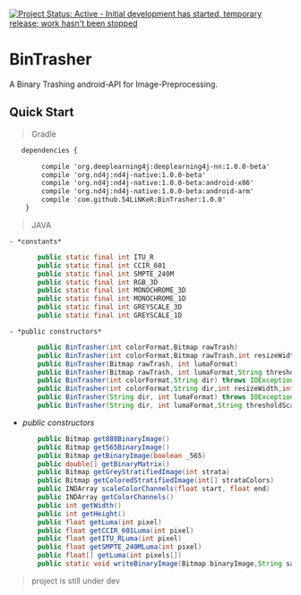 [![Project Status: Active - Initial development has started, temporary release; work hasn't been stopped ](http://www.repostatus.org/badges/0.1.0/active.svg)](http://www.repostatus.org/#active)

BinTrasher
=============
A Binary Trashing android-API for Image-Preprocessing.

## Quick Start

> Gradle

```xml
   dependencies {

        compile 'org.deeplearning4j:deeplearning4j-nn:1.0.0-beta'
        compile 'org.nd4j:nd4j-native:1.0.0-beta'
        compile 'org.nd4j:nd4j-native:1.0.0-beta:android-x86'
        compile 'org.nd4j:nd4j-native:1.0.0-beta:android-arm'
        compile 'com.github.54LiNKeR:BinTrasher:1.0.0'
    }
```

> JAVA

    - *constants*

```java
       public static final int ITU_R
       public static final int CCIR_601
       public static final int SMPTE_240M
       public static final int RGB_3D
       public static final int MONOCHROME_3D
       public static final int MONOCHROME_1D
       public static final int GREYSCALE_3D
       public static final int GREYSCALE_1D
```

    - *public constructors*

```java
       public BinTrasher(int colorFormat,Bitmap rawTrash)
       public BinTrasher(int colorFormat,Bitmap rawTrash,int resizeWidth,int resizeHeight) throws IOException
       public BinTrasher(Bitmap rawTrash, int lumaFormat)
       public BinTrasher(Bitmap rawTrash, int lumaFormat,String thresholdScaling)
       public BinTrasher(int colorFormat,String dir) throws IOException
       public BinTrasher(int colorFormat,String dir,int resizeWidth,int resizeHeight) throws IOException
       public BinTrasher(String dir, int lumaFormat) throws IOException
       public BinTrasher(String dir, int lumaFormat,String thresholdScaling) throws IOException
```

 - *public constructors*

```java
       public Bitmap get888BinaryImage()
       public Bitmap get565BinaryImage()
       public Bitmap getBinaryImage(boolean _565)
       public double[] getBinaryMatrix()
       public Bitmap getGreyStratifiedImage(int strata)
       public Bitmap getColoredStratifiedImage(int[] strataColors)
       public INDArray scaleColorChannels(float start, float end)
       public INDArray getColorChannels()
       public int getWidth()
       public int getHeight()
       public float getLuma(int pixel)
       public float getCCIR_601Luma(int pixel)
       public float getITU_RLuma(int pixel)
       public float getSMPTE_240MLuma(int pixel)
       public float[] getLuma(int pixels[])
       public static void writeBinaryImage(Bitmap binaryImage,String savelocation,String name)
```

> project is still under dev